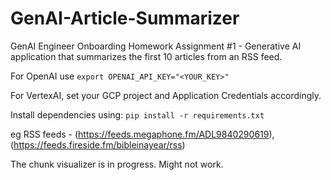 # GenAI-Article-Summarizer
GenAI Engineer Onboarding Homework Assignment #1 - Generative AI application that summarizes the first 10 articles from an RSS feed.

For OpenAI use `export OPENAI_API_KEY="<YOUR_KEY>"`

For VertexAI, set your GCP project and Application Credentials accordingly.

Install dependencies using: `pip install -r requirements.txt`

eg RSS feeds - (https://feeds.megaphone.fm/ADL9840290619), (https://feeds.fireside.fm/bibleinayear/rss)

The chunk visualizer is in progress. Might not work.
